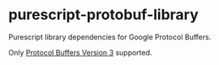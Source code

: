 # purescript-protobuf-library

Purescript library dependencies for Google Protocol Buffers.

Only
[Protocol Buffers Version 3](https://developers.google.com/protocol-buffers/docs/reference/proto3-spec)
supported.
